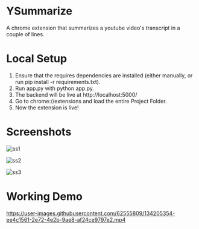 # YSummarize

A chrome extension that summarizes a youtube video's transcript in a couple of lines.


# Local Setup

1. Ensure that the requires dependencies are installed (either manually, or run pip install -r requirements.txt).
2. Run app.py with python app.py.
3. The backend will be live at http://localhost:5000/
4. Go to chrome://extensions and load the entire Project Folder.
5. Now the extension is live!
  
# Screenshots

![ss1](https://user-images.githubusercontent.com/62555809/134206736-4cc0cfeb-4d83-4fa0-94df-8bed53cf865b.png)


![ss2](https://user-images.githubusercontent.com/62555809/134206860-955b52dc-4eb6-456e-b3e1-ded73a1cac63.png)


![ss3](https://user-images.githubusercontent.com/62555809/134206897-cf69ac14-0b0c-4117-8424-e6f8180dce68.png)



# Working Demo 

https://user-images.githubusercontent.com/62555809/134205354-ee4c1561-2e72-4e2b-9ae8-af24ce9797e2.mp4
